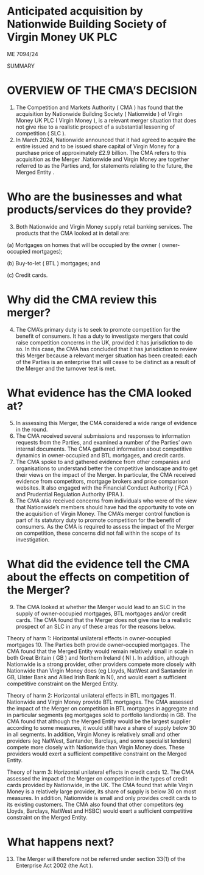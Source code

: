 # Anticipated acquisition by Nationwide Building Society of Virgin Money UK PLC

ME 7094/24

SUMMARY

# OVERVIEW OF THE CMA’S DECISION

1. The Competition and Markets Authority ( CMA ) has found that the acquisition by Nationwide Building Society ( Nationwide ) of Virgin Money UK PLC ( Virgin Money ), is a relevant merger situation that does not give rise to a realistic prospect of a substantial lessening of competition ( SLC ).
2. In March 2024, Nationwide announced that it had agreed to acquire the entire issued and to be issued share capital of Virgin Money for a purchase price of approximately £2.9 billion. The CMA refers to this acquisition as the Merger .Nationwide and Virgin Money are together referred to as the Parties and, for statements relating to the future, the Merged Entity .

# Who are the businesses and what products/services do they provide?

3. Both Nationwide and Virgin Money supply retail banking services. The products that the CMA looked at in detail are:

(a) Mortgages on homes that will be occupied by the owner ( owner-occupied mortgages);

(b) Buy-to-let ( BTL ) mortgages; and

(c) Credit cards.

# Why did the CMA review this merger?

4. The CMA’s primary duty is to seek to promote competition for the benefit of consumers. It has a duty to investigate mergers that could raise competition concerns in the UK, provided it has jurisdiction to do so. In this case, the CMA has concluded that it has jurisdiction to review this Merger because a relevant merger situation has been created: each of the Parties is an enterprise that will cease to be distinct as a result of the Merger and the turnover test is met.

# What evidence has the CMA looked at?

5. In assessing this Merger, the CMA considered a wide range of evidence in the round.
6. The CMA received several submissions and responses to information requests from the Parties, and examined a number of the Parties’ own internal documents. The CMA gathered information about competitive dynamics in owner-occupied and BTL mortgages, and credit cards.
7. The CMA spoke to and gathered evidence from other companies and organisations to understand better the competitive landscape and to get their views on the impact of the Merger. In particular, the CMA received evidence from competitors, mortgage brokers and price comparison websites. It also engaged with the Financial Conduct Authority ( FCA ) and Prudential Regulation Authority (PRA ).
8. The CMA also received concerns from individuals who were of the view that Nationwide’s members should have had the opportunity to vote on the acquisition of Virgin Money. The CMA’s merger control function is part of its statutory duty to promote competition for the benefit of consumers. As the CMA is required to assess the impact of the Merger on competition, these concerns did not fall within the scope of its investigation.

# What did the evidence tell the CMA about the effects on competition of the Merger?

9. The CMA looked at whether the Merger would lead to an SLC in the supply of owner-occupied mortgages, BTL mortgages and/or credit cards. The CMA found that the Merger does not give rise to a realistic prospect of an SLC in any of these areas for the reasons below.

Theory of harm 1: Horizontal unilateral effects in owner-occupied mortgages 10. The Parties both provide owner-occupied mortgages. The CMA found that the Merged Entity would remain relatively small in scale in both Great Britain ( GB ) and Northern Ireland ( NI ). In addition, although Nationwide is a strong provider, other providers compete more closely with Nationwide than Virgin Money does (eg Lloyds, NatWest and Santander in GB, Ulster Bank and Allied Irish Bank in NI), and would exert a sufficient competitive constraint on the Merged Entity.

Theory of harm 2: Horizontal unilateral effects in BTL mortgages 11. Nationwide and Virgin Money provide BTL mortgages. The CMA assessed the impact of the Merger on competition in BTL mortgages in aggregate and in particular segments (eg mortgages sold to portfolio landlords) in GB. The CMA found that although the Merged Entity would be the largest supplier according to some measures, it would still have a share of supply below $30%$ in all segments. In addition, Virgin Money is relatively small and other providers (eg NatWest, Santander, Barclays, and some specialist lenders) compete more closely with Nationwide than Virgin Money does. These providers would exert a sufficient competitive constraint on the Merged Entity.

Theory of harm 3: Horizontal unilateral effects in credit cards 12. The CMA assessed the impact of the Merger on competition in the types of credit cards provided by Nationwide, in the UK. The CMA found that while Virgin Money is a relatively large provider, its share of supply is below $30%$ on most measures. In addition, Nationwide is small and only provides credit cards to its existing customers. The CMA also found that other competitors (eg Lloyds, Barclays, NatWest and HSBC) would exert a sufficient competitive constraint on the Merged Entity.

# What happens next?

13. The Merger will therefore not be referred under section 33(1) of the Enterprise Act 2002 (the Act ).